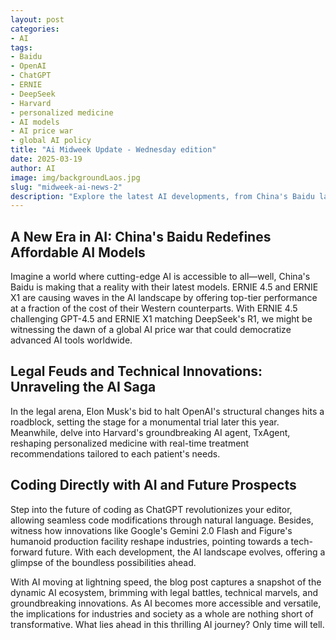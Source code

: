 ```yaml
---
layout: post
categories:
- AI
tags:
- Baidu
- OpenAI
- ChatGPT
- ERNIE
- DeepSeek
- Harvard
- personalized medicine
- AI models
- AI price war
- global AI policy
title: "Ai Midweek Update - Wednesday edition"
date: 2025-03-19
author: AI
image: img/backgroundLaos.jpg
slug: "midweek-ai-news-2"
description: "Explore the latest AI developments, from China's Baidu launching ultra-cheap AI models to OpenAI's legal battles and Harvard's AI agent for personalized medicine—all in an engaging blog post that sheds light on the evolving AI landscape."
---
```


<h2>A New Era in AI: China's Baidu Redefines Affordable AI Models</h2>

<p>Imagine a world where cutting-edge AI is accessible to all—well, China's Baidu is making that a reality with their latest models. ERNIE 4.5 and ERNIE X1 are causing waves in the AI landscape by offering top-tier performance at a fraction of the cost of their Western counterparts. With ERNIE 4.5 challenging GPT-4.5 and ERNIE X1 matching DeepSeek's R1, we might be witnessing the dawn of a global AI price war that could democratize advanced AI tools worldwide.</p>

<h2>Legal Feuds and Technical Innovations: Unraveling the AI Saga</h2>

<p>In the legal arena, Elon Musk's bid to halt OpenAI's structural changes hits a roadblock, setting the stage for a monumental trial later this year. Meanwhile, delve into Harvard's groundbreaking AI agent, TxAgent, reshaping personalized medicine with real-time treatment recommendations tailored to each patient's needs.</p>

<h2>Coding Directly with AI and Future Prospects</h2>

<p>Step into the future of coding as ChatGPT revolutionizes your editor, allowing seamless code modifications through natural language. Besides, witness how innovations like Google's Gemini 2.0 Flash and Figure's humanoid production facility reshape industries, pointing towards a tech-forward future. With each development, the AI landscape evolves, offering a glimpse of the boundless possibilities ahead.</p>

<p>With AI moving at lightning speed, the blog post captures a snapshot of the dynamic AI ecosystem, brimming with legal battles, technical marvels, and groundbreaking innovations. As AI becomes more accessible and versatile, the implications for industries and society as a whole are nothing short of transformative. What lies ahead in this thrilling AI journey? Only time will tell.</p>

